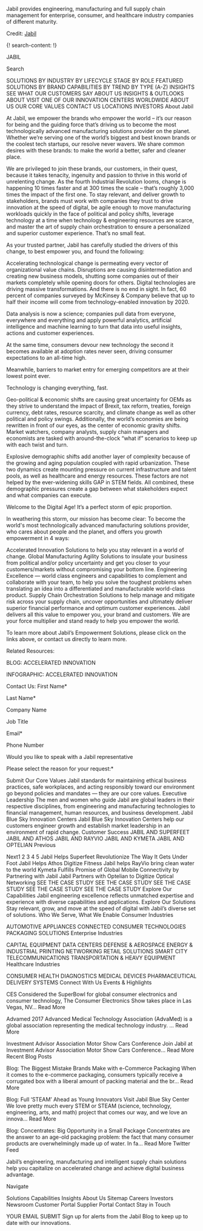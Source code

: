 Jabil provides engineering, manufacturing and full supply chain management for enterprise, consumer, and healthcare industry companies of different maturity. 

Credit: [Jabil](https://www.jabil.com/)

{! search-content: !}


JABIL

Search
  
SOLUTIONS
BY INDUSTRY
BY LIFECYCLE STAGE
BY ROLE
FEATURED SOLUTIONS
BY BRAND
CAPABILITIES
BY TREND
BY TYPE (A-Z)
INSIGHTS
SEE WHAT OUR CUSTOMERS SAY ABOUT US
INSIGHTS & OUTLOOKS
ABOUT
VISIT ONE OF OUR INNOVATION CENTERS WORLDWIDE
ABOUT US
OUR CORE VALUES
CONTACT US
LOCATIONS
INVESTORS
About Jabil
    

At Jabil, we empower the brands who empower the world – it’s our reason for being and the guiding force that’s driving us to become the most technologically advanced manufacturing solutions provider on the planet.  Whether we’re serving one of the world’s biggest and best known brands or the coolest tech startups, our resolve never wavers. We share common desires with these brands: to make the world a better, safer and cleaner place.

We are privileged to join these brands, our customers, in their quest, because it takes tenacity, ingenuity and passion to thrive in this world of unrelenting change. As the fourth Industrial Revolution looms, change is happening 10 times faster and at 300 times the scale – that’s roughly 3,000 times the impact of the first one. To stay relevant, and deliver growth to stakeholders, brands must work with companies they trust to drive innovation at the speed of digital, be agile enough to move manufacturing workloads quickly in the face of political and policy shifts, leverage technology at a time when technology & engineering resources are scarce, and master the art of supply chain orchestration to ensure a personalized and superior customer experience. That’s no small feat.

As your trusted partner, Jabil has carefully studied the drivers of this change, to best empower you, and found the following: 

Accelerating technological change is permeating every vector of organizational value chains. Disruptions are causing disintermediation and creating new business models, shutting some companies out of their markets completely while opening doors for others. Digital technologies are driving massive transformations. And there is no end in sight. In fact, 60 percent of companies surveyed by McKinsey & Company believe that up to half their income will come from technology-enabled innovation by 2020.

Data analysis is now a science; companies pull data from everyone, everywhere and everything and apply powerful analytics, artificial intelligence and machine learning to turn that data into useful insights, actions and customer experiences. 

At the same time, consumers devour new technology the second it becomes available at adoption rates never seen, driving consumer expectations to an all-time high.  

Meanwhile, barriers to market entry for emerging competitors are at their lowest point ever.

Technology is changing everything, fast.

Geo-political & economic shifts are causing great uncertainty for OEMs as they strive to understand the impact of Brexit, tax reform, treaties, foreign currency, debt rates, resource scarcity, and climate change as well as other political and policy swings. Additionally, the world’s economies are being rewritten in front of our eyes, as the center of economic gravity shifts. Market watchers, company analysts, supply chain managers and economists are tasked with around-the-clock “what if” scenarios to keep up with each twist and turn.

Explosive demographic shifts add another layer of complexity because of the growing and aging population coupled with rapid urbanization. These two dynamics create mounting pressure on current infrastructure and talent pools, as well as healthcare and energy resources.  These factors are not helped by the ever-widening skills GAP in STEM fields.  All combined, these demographic pressures create a gap between what stakeholders expect and what companies can execute.

Welcome to the Digital Age! It’s a perfect storm of epic proportion.

In weathering this storm, our mission has become clear: To become the world's most technologically advanced manufacturing solutions provider, who cares about people and the planet, and offers you growth empowerment in 4 ways:

Accelerated Innovation Solutions to help you stay relevant in a world of change.
Global Manufacturing Agility Solutions to insulate your business from political and/or policy uncertainty and get you closer to your customers/markets without compromising your bottom line.
Engineering Excellence — world class engineers and capabilities to complement and collaborate with your team, to help you solve the toughest problems when translating an idea into a differentiated and manufacturable world-class product.
Supply Chain Orchestration Solutions to help manage and mitigate risk across your supply chain, uncover opportunities and ultimately deliver superior financial performance and optimum customer experiences.
Jabil delivers all this value to empower you, your brand and customers. We are your force multiplier and stand ready to help you empower the world.

To learn more about Jabil’s Empowerment Solutions, please click on the links above, or contact us directly to learn more.

Related Resources:

BLOG: ACCELERATED INNOVATION

INFOGRAPHIC: ACCELERATED INNOVATION

Contact Us:
First Name*

Last Name*

Company Name

Job Title

Email*

Phone Number

Would you like to speak with a Jabil representative

Please select the reason for your request:*


Submit
Our Core Values
Jabil standards for maintaining ethical business practices, safe workplaces, and acting responsibly toward our environment go beyond policies and mandates — they are our core values.
Executive Leadership
The men and women who guide Jabil are global leaders in their respective disciplines, from engineering and manufacturing technologies to financial management, human resources, and business development.
Jabil Blue Sky Innovation Centers
Jabil Blue Sky Innovation Centers help our customers engineer growth and establish market leadership in an environment of rapid change.
Customer Success
JABIL AND SUPERFEET
JABIL AND ATHOS
JABIL AND RAYVIO
JABIL AND KYMETA
JABIL AND OPTELIAN
Previous

Next1
2
3
4
5
Jabil Helps Superfeet Revolutionize The Way It Gets Under Foot Jabil Helps Athos Digitize Fitness Jabil helps RayVio bring clean water to the world Kymeta Fulfills Promise of Global Mobile Connectivity by Partnering with Jabil Jabil Partners with Optelian to Digitize Optical Networking
SEE THE CASE STUDY SEE THE CASE STUDY SEE THE CASE STUDY SEE THE CASE STUDY SEE THE CASE STUDY
Explore Our Capabilities
Jabil engineering excellence reflects unmatched expertise and experience with diverse capabilities and applications.
Explore Our Solutions
Stay relevant, grow, and move at the speed of digital with Jabil’s diverse set of solutions.
Who We Serve, What We Enable
Consumer Industries

AUTOMOTIVE
APPLIANCES
CONNECTED CONSUMER TECHNOLOGIES
PACKAGING SOLUTIONS
Enterprise Industries

CAPITAL EQUIPMENT
DATA CENTERS
DEFENSE & AEROSPACE
ENERGY & INDUSTRIAL
PRINTING
NETWORKING
RETAIL SOLUTIONS
SMART CITY
TELECOMMUNICATIONS
TRANSPORTATION & HEAVY EQUIPMENT
Healthcare Industries

CONSUMER HEALTH
DIAGNOSTICS
MEDICAL DEVICES
PHARMACEUTICAL DELIVERY SYSTEMS
Connect With Us
Events & Highlights


CES
Considered the SuperBowl for global consumer electronics and consumer technology, The Consumer Electronics Show takes place in Las Vegas, NV... Read More

Advamed 2017
Advanced Medical Technology Association (AdvaMed) is a global association representing the medical technology industry. ... Read More

Investment Advisor Association Motor Show Cars Conference
Join Jabil at Investment Advisor Association Motor Show Cars Conference... Read More
Recent Blog Posts


Blog: The Biggest Mistake Brands Make with e-Commerce Packaging
When it comes to the e-commerce packaging, consumers typically receive a corrugated box with a liberal amount of packing material and the br... Read More

Blog: Full ‘STEAM’ Ahead as Young Innovators Visit Jabil Blue Sky Center
We love pretty much every STEM or STEAM (science, technology, engineering, arts, and math) project that comes our way, and we love an innova... Read More

Blog: Concentrates: Big Opportunity in a Small Package
Concentrates are the answer to an age-old packaging problem: the fact that many consumer products are overwhelmingly made up of water. In fa... Read More
Twitter Feed


Jabil’s engineering, manufacturing and intelligent supply chain solutions help you capitalize on accelerated change and achieve digital business advantage.

      
Navigate

Solutions Capabilities Insights About Us Sitemap Careers Investors Newsroom Customer Portal Supplier Portal Contact
Stay in Touch


YOUR EMAIL
SUBMIT
Sign up for alerts from the Jabil Blog to keep up to date with our innovations.
